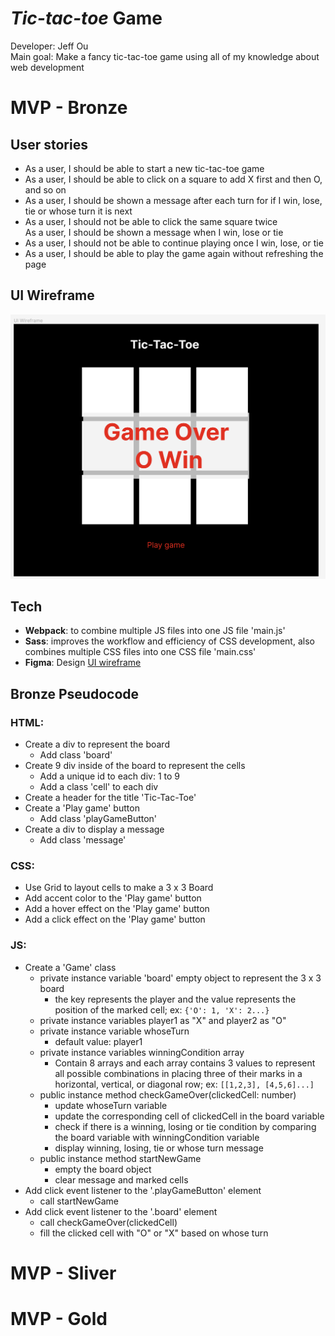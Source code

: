 # _Tic-tac-toe_ Game

Developer: Jeff Ou  
Main goal: Make a fancy tic-tac-toe game using all of my knowledge about web development

# MVP - Bronze

## User stories

- As a user, I should be able to start a new tic-tac-toe game
- As a user, I should be able to click on a square to add X first and then O, and so on
- As a user, I should be shown a message after each turn for if I win, lose, tie or whose turn it is next
- As a user, I should not be able to click the same square twice  
  As a user, I should be shown a message when I win, lose or tie
- As a user, I should not be able to continue playing once I win, lose, or tie
- As a user, I should be able to play the game again without refreshing the page

## UI Wireframe

![image](ui_wireframe.png)

## Tech

- **Webpack**: to combine multiple JS files into one JS file 'main.js'
- **Sass**: improves the workflow and efficiency of CSS development, also combines multiple CSS files into one CSS file 'main.css'
- **Figma**: Design [UI wireframe](https://www.figma.com/file/pONrt65x6N0M6ISI2OpVKh/Tic-Tac-Toe-UI-Design?node-id=0%3A1&t=ZF6JZwuBHaZpcvQp-1)

## Bronze Pseudocode

### HTML:

- Create a div to represent the board
  - Add class 'board'
- Create 9 div inside of the board to represent the cells
  - Add a unique id to each div: 1 to 9
  - Add a class 'cell' to each div
- Create a header for the title 'Tic-Tac-Toe'
- Create a 'Play game' button
  - Add class 'playGameButton'
- Create a div to display a message
  - Add class 'message'

### CSS:

- Use Grid to layout cells to make a 3 x 3 Board
- Add accent color to the 'Play game' button
- Add a hover effect on the 'Play game' button
- Add a click effect on the 'Play game' button

### JS:

- Create a 'Game' class
  - private instance variable 'board' empty object to represent the 3 x 3 board
    - the key represents the player and the value represents the position of the marked cell; ex: `{'O': 1, 'X': 2...}`
  - private instance variables player1 as "X" and player2 as "O"
  - private instance variable whoseTurn
    - default value: player1
  - private instance variables winningCondition array
    - Contain 8 arrays and each array contains 3 values to represent all possible combinations in placing three of their marks in a horizontal, vertical, or diagonal row; ex: `[[1,2,3], [4,5,6]...]`
  - public instance method checkGameOver(clickedCell: number)
    - update whoseTurn variable
    - update the corresponding cell of clickedCell in the board variable
    - check if there is a winning, losing or tie condition by comparing the board variable with winningCondition variable
    - display winning, losing, tie or whose turn message
  - public instance method startNewGame
    - empty the board object
    - clear message and marked cells
- Add click event listener to the '.playGameButton' element
  - call startNewGame
- Add click event listener to the '.board' element
  - call checkGameOver(clickedCell)
  - fill the clicked cell with "O" or "X" based on whose turn

# MVP - Sliver

# MVP - Gold
